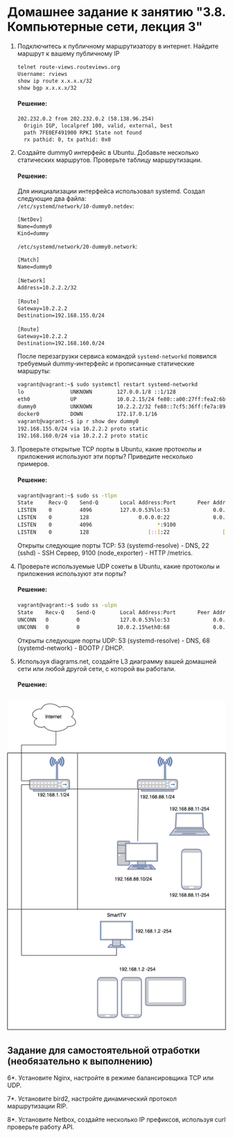 # Домашнее задание к занятию "3.8. Компьютерные сети, лекция 3"

1. Подключитесь к публичному маршрутизатору в интернет. Найдите маршрут к вашему публичному IP
    ```
    telnet route-views.routeviews.org
    Username: rviews
    show ip route x.x.x.x/32
    show bgp x.x.x.x/32
    ```
    #### Решение:
    ```
    202.232.0.2 from 202.232.0.2 (58.138.96.254)
      Origin IGP, localpref 100, valid, external, best
      path 7FE0EF491900 RPKI State not found
      rx pathid: 0, tx pathid: 0x0
    ```
2. Создайте dummy0 интерфейс в Ubuntu. Добавьте несколько статических маршрутов. Проверьте таблицу маршрутизации.

    #### Решение:
    Для инициализации интерфейса использовал systemd. Создал следующие два файла:  
    `/etc/systemd/network/10-dummy0.netdev`: 
    ```
    [NetDev]
    Name=dummy0
    Kind=dummy
    ```
    `/etc/systemd/network/20-dummy0.network`:
    ```
    [Match]
    Name=dummy0

    [Network]
    Address=10.2.2.2/32
   
    [Route]
    Gateway=10.2.2.2
    Destination=192.168.155.0/24
    
    [Route]
    Gateway=10.2.2.2
    Destination=192.168.160.0/24
    ```
    После перезагрузки сервиса командой `systemd-networkd` появился требуемый dummy-интерфейс и прописанные статические маршруты:
    ```bash
    vagrant@vagrant:~$ sudo systemctl restart systemd-networkd
    lo               UNKNOWN        127.0.0.1/8 ::1/128
    eth0             UP             10.0.2.15/24 fe80::a00:27ff:fea2:6bfd/64
    dummy0           UNKNOWN        10.2.2.2/32 fe80::7cf5:36ff:fe7a:8907/64
    docker0          DOWN           172.17.0.1/16
    vagrant@vagrant:~$ ip r show dev dummy0
    192.168.155.0/24 via 10.2.2.2 proto static
    192.168.160.0/24 via 10.2.2.2 proto static
    ```

3. Проверьте открытые TCP порты в Ubuntu, какие протоколы и приложения используют эти порты? Приведите несколько примеров.

    #### Решение:
    ```bash
    vagrant@vagrant:~$ sudo ss -tlpn
    State     Recv-Q    Send-Q       Local Address:Port       Peer Address:Port   Process
    LISTEN    0         4096         127.0.0.53%lo:53              0.0.0.0:*       users:(("systemd-resolve",pid=625,fd=13))
    LISTEN    0         128                0.0.0.0:22              0.0.0.0:*       users:(("sshd",pid=713,fd=3))
    LISTEN    0         4096                     *:9100                  *:*       users:(("node_exporter",pid=1249,fd=3))
    LISTEN    0         128                   [::]:22                 [::]:*       users:(("sshd",pid=713,fd=4))
    ```
    Открыты следующие порты TCP: 53 (systemd-resolve) - DNS, 22 (sshd) - SSH Сервер, 9100 (node_exporter) - HTTP /metrics.

4. Проверьте используемые UDP сокеты в Ubuntu, какие протоколы и приложения используют эти порты?
    #### Решение:
    ```bash
    vagrant@vagrant:~$ sudo ss -ulpn
    State    Recv-Q    Send-Q        Local Address:Port       Peer Address:Port   Process
    UNCONN   0         0             127.0.0.53%lo:53              0.0.0.0:*       users:(("systemd-resolve",pid=625,fd=12))
    UNCONN   0         0            10.0.2.15%eth0:68              0.0.0.0:*       users:(("systemd-network",pid=1624,fd=22))
    ```
    Открыты следующие порты UDP: 53 (systemd-resolve) - DNS, 68 (systemd-network) - BOOTP / DHCP.

5. Используя diagrams.net, создайте L3 диаграмму вашей домашней сети или любой другой сети, с которой вы работали. 
    #### Решение:
![output](./img/home-net.png)
 ---
## Задание для самостоятельной отработки (необязательно к выполнению)

6*. Установите Nginx, настройте в режиме балансировщика TCP или UDP.

7*. Установите bird2, настройте динамический протокол маршрутизации RIP.

8*. Установите Netbox, создайте несколько IP префиксов, используя curl проверьте работу API.

